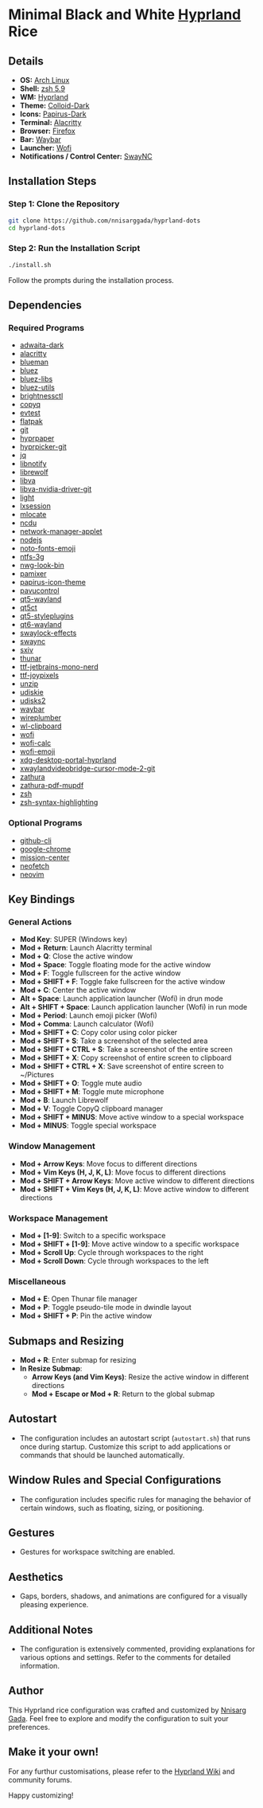 # Minimal Black and White [Hyprland](https://hyprland.org) Rice

## Details

- **OS:** [Arch Linux](https://archlinux.org/)
- **Shell:** [zsh 5.9](https://www.zsh.org/)
- **WM:** [Hyprland](https://hyprland.org)
- **Theme:** [Colloid-Dark](https://github.com/vinceliuice/Colloid-gtk-theme)
- **Icons:** [Papirus-Dark](https://github.com/PapirusDevelopmentTeam/papirus-icon-theme)
- **Terminal:** [Alacritty](https://github.com/alacritty/alacritty)
- **Browser:** [Firefox](https://www.mozilla.org/en-US/firefox/new/)
- **Bar:** [Waybar](https://github.com/Alexays/Waybar)
- **Launcher:** [Wofi](https://hg.sr.ht/~scoopta/wofi)
- **Notifications / Control Center:** [SwayNC](https://github.com/ErikReider/SwayNotificationCenter)

## Installation Steps

### Step 1: Clone the Repository

```bash
git clone https://github.com/nnisarggada/hyprland-dots
cd hyprland-dots
```

### Step 2: Run the Installation Script

```bash
./install.sh
```

Follow the prompts during the installation process.

## Dependencies

### Required Programs

- [adwaita-dark](https://github.com/GNOME/adwaita-icon-theme)
- [alacritty](https://github.com/alacritty/alacritty)
- [blueman](https://github.com/blueman-project/blueman)
- [bluez](https://git.kernel.org/pub/scm/bluetooth/bluez.git)
- [bluez-libs](https://git.kernel.org/pub/scm/bluetooth/bluez-libs.git)
- [bluez-utils](https://git.kernel.org/pub/scm/bluetooth/bluez-utils.git)
- [brightnessctl](https://github.com/Hummer12007/brightnessctl)
- [copyq](https://github.com/hluk/CopyQ)
- [evtest](https://git.kernel.org/pub/scm/linux/kernel/git/torvalds/linux.git/tree/tools/input/evtest.c)
- [flatpak](https://github.com/flatpak/flatpak)
- [git](https://git-scm.com/)
- [hyprpaper](https://github.com/hyprland/hyprpaper)
- [hyprpicker-git](https://github.com/hyprland/hyprpicker)
- [jq](https://github.com/stedolan/jq)
- [libnotify](https://developer.gnome.org/libnotify)
- [librewolf](https://librewolf.net/)
- [libva](https://github.com/intel/libva)
- [libva-nvidia-driver-git](https://aur.archlinux.org/packages/libva-nvidia-driver-git/)
- [light](https://github.com/haikarainen/light)
- [lxsession](https://sourceforge.net/projects/lxde/)
- [mlocate](https://fedorahosted.org/mlocate/)
- [ncdu](https://dev.yorhel.nl/ncdu)
- [network-manager-applet](https://github.com/NetworkManager/NetworkManager)
- [nodejs](https://github.com/nodejs/node)
- [noto-fonts-emoji](https://github.com/googlefonts/noto-fonts)
- [ntfs-3g](https://github.com/ntfs-3g/ntfs-3g)
- [nwg-look-bin](https://github.com/nwg-piotr/nwg-look)
- [pamixer](https://github.com/cdemoulins/pamixer)
- [papirus-icon-theme](https://github.com/PapirusDevelopmentTeam/papirus-icon-theme)
- [pavucontrol](https://freedesktop.org/software/pulseaudio/pavucontrol/)
- [qt5-wayland](https://wiki.qt.io/QtWayland)
- [qt5ct](https://github.com/qt/qt5ct)
- [qt5-styleplugins](https://github.com/qt/qtstyleplugins)
- [qt6-wayland](https://wiki.qt.io/QtWayland)
- [swaylock-effects](https://github.com/mortie/swaylock-effects)
- [swaync](https://github.com/SirCmpwn/swaync)
- [sxiv](https://github.com/muennich/sxiv)
- [thunar](https://docs.xfce.org/xfce/thunar/start)
- [ttf-jetbrains-mono-nerd](https://github.com/ryanoasis/nerd-fonts/tree/master/patched-fonts/JetBrainsMono)
- [ttf-joypixels](https://www.joypixels.com/)
- [unzip](https://github.com/nwihp/unzip)
- [udiskie](https://github.com/coldfix/udiskie)
- [udisks2](https://github.com/storaged-project/udisks)
- [waybar](https://github.com/Alexays/Waybar)
- [wireplumber](https://gitlab.freedesktop.org/pipewire/wireplumber)
- [wl-clipboard](https://github.com/bugaevc/wl-clipboard)
- [wofi](https://hg.sr.ht/~scoopta/wofi)
- [wofi-calc](https://github.com/KamataRyo/wofi-calc)
- [wofi-emoji](https://github.com/adi1090x/rofi)
- [xdg-desktop-portal-hyprland](https://github.com/hyprland/xdg-desktop-portal-hyprland)
- [xwaylandvideobridge-cursor-mode-2-git](https://aur.archlinux.org/packages/xwaylandvideobridge-cursor-mode-2-git/)
- [zathura](https://github.com/pwmt/zathura)
- [zathura-pdf-mupdf](https://pwmt.org/projects/zathura-pdf-mupdf/)
- [zsh](https://www.zsh.org/)
- [zsh-syntax-highlighting](https://github.com/zsh-users/zsh-syntax-highlighting)

### Optional Programs

- [github-cli](https://github.com/cli/cli)
- [google-chrome](https://www.google.com/chrome/)
- [mission-center](https://github.com/hyprland/mission-center)
- [neofetch](https://github.com/dylanaraps/neofetch)
- [neovim](https://github.com/neovim/neovim)

## Key Bindings

### General Actions

- **Mod Key**: SUPER (Windows key)
- **Mod + Return**: Launch Alacritty terminal
- **Mod + Q**: Close the active window
- **Mod + Space**: Toggle floating mode for the active window
- **Mod + F**: Toggle fullscreen for the active window
- **Mod + SHIFT + F**: Toggle fake fullscreen for the active window
- **Mod + C**: Center the active window
- **Alt + Space**: Launch application launcher (Wofi) in drun mode
- **Alt + SHIFT + Space**: Launch application launcher (Wofi) in run mode
- **Mod + Period**: Launch emoji picker (Wofi)
- **Mod + Comma**: Launch calculator (Wofi)
- **Mod + SHIFT + C**: Copy color using color picker
- **Mod + SHIFT + S**: Take a screenshot of the selected area
- **Mod + SHIFT + CTRL + S**: Take a screenshot of the entire screen
- **Mod + SHIFT + X**: Copy screenshot of entire screen to clipboard
- **Mod + SHIFT + CTRL + X**: Save screenshot of entire screen to ~/Pictures
- **Mod + SHIFT + O**: Toggle mute audio
- **Mod + SHIFT + M**: Toggle mute microphone
- **Mod + B**: Launch Librewolf
- **Mod + V**: Toggle CopyQ clipboard manager
- **Mod + SHIFT + MINUS**: Move active window to a special workspace
- **Mod + MINUS**: Toggle special workspace

### Window Management

- **Mod + Arrow Keys**: Move focus to different directions
- **Mod + Vim Keys (H, J, K, L)**: Move focus to different directions
- **Mod + SHIFT + Arrow Keys**: Move active window to different directions
- **Mod + SHIFT + Vim Keys (H, J, K, L)**: Move active window to different directions

### Workspace Management

- **Mod + [1-9]**: Switch to a specific workspace
- **Mod + SHIFT + [1-9]**: Move active window to a specific workspace
- **Mod + Scroll Up**: Cycle through workspaces to the right
- **Mod + Scroll Down**: Cycle through workspaces to the left

### Miscellaneous

- **Mod + E**: Open Thunar file manager
- **Mod + P**: Toggle pseudo-tile mode in dwindle layout
- **Mod + SHIFT + P**: Pin the active window

## Submaps and Resizing

- **Mod + R**: Enter submap for resizing
- **In Resize Submap**:
  - **Arrow Keys (and Vim Keys)**: Resize the active window in different directions
  - **Mod + Escape or Mod + R**: Return to the global submap

## Autostart

- The configuration includes an autostart script (`autostart.sh`) that runs once during startup. Customize this script to add applications or commands that should be launched automatically.

## Window Rules and Special Configurations

- The configuration includes specific rules for managing the behavior of certain windows, such as floating, sizing, or positioning.

## Gestures

- Gestures for workspace switching are enabled.

## Aesthetics

- Gaps, borders, shadows, and animations are configured for a visually pleasing experience.

## Additional Notes

- The configuration is extensively commented, providing explanations for various options and settings. Refer to the comments for detailed information.

## Author

This Hyprland rice configuration was crafted and customized by [Nnisarg Gada](https://nnisarg.in). Feel free to explore and modify the configuration to suit your preferences.

## Make it your own!

For any furthur customisations, please refer to the [Hyprland Wiki](https://wiki.hyprland.org) and community forums.

Happy customizing!
